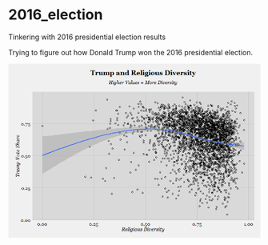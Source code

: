 # 2016_election
Tinkering with 2016 presidential election results

Trying to figure out how Donald Trump won the 2016 presidential election. 

![alt tag](https://raw.githubusercontent.com/ryanburge/2016_election/master/rel_diversity.png)
